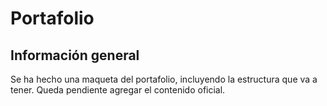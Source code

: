 # Portafolio
## Información general

Se ha hecho una maqueta del portafolio, incluyendo la estructura que va a tener.
Queda pendiente agregar el contenido oficial.
